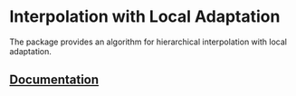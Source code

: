# Interpolation with Local Adaptation

The package provides an algorithm for hierarchical interpolation with local
adaptation.

## [Documentation][doc]

[doc]: http://godoc.org/github.com/ready-steady/adapt/algorithm/local
